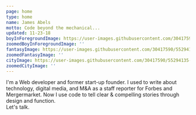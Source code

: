 ```yaml
---
page: home
type: home
name: James Abels
motto: Code beyond the mechanical...
updated: 11-23-18
boyInForegroundImage: https://user-images.githubusercontent.com/30417590/55294127-2c1c5980-53cc-11e9-9848-5295cd05a9cc.png
zoomedBoyInForegroundImage: ''
fantasyImage: https://user-images.githubusercontent.com/30417590/55294130-33436780-53cc-11e9-93cc-f61572bca6ef.png
zoomedFantasyImage: ''
cityImage: https://user-images.githubusercontent.com/30417590/55294135-3c343900-53cc-11e9-8f9c-e66499ccd920.png
zoomedCityImage: ''
---
```


I'm a Web developer and former start-up founder. I used to write about technology, digital media, and M&A as a staff reporter for Forbes and Mergermarket. Now I use code to tell clear & compelling stories through design and function.  
Let's talk.
